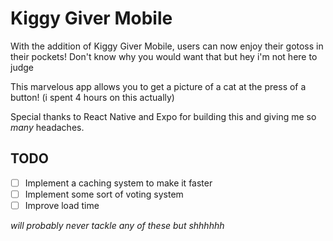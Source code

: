 # Kiggy Giver Mobile

With the addition of Kiggy Giver Mobile, users can now enjoy their gotoss in their pockets! Don't know why you would want that but hey i'm not here to judge

This marvelous app allows you to get a picture of a cat at the press of a button! (i spent 4 hours on this actually)

Special thanks to React Native and Expo for building this and giving me so *many* headaches.
## TODO

- [ ] Implement a caching system to make it faster
- [ ] Implement some sort of voting system
- [ ] Improve load time

*will probably never tackle any of these but shhhhhh*